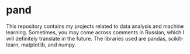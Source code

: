# pand

This repository contains my projects related to data analysis and machine learning. Sometimes, you may come across comments in Russian, which I will definitely translate in the future. The libraries used are pandas, scikit-learn, matplotlib, and numpy.
